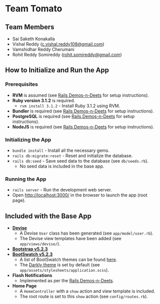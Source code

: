 # Team Tomato

## Team Members

- Sai Saketh Konakalla
- Vishal Reddy (c.vishal.reddy108@gmail.com)
- Vamshidhar Reddy Cherumani
- Rohit Reddy Somireddy (rohit.somireddy@gmail.com)

## How to Initialize and Run the App

### Prerequisites

- **RVM** is assumed (see [Rails Demos-n-Deets](https://rails-demos-n-deets-2023.herokuapp.com/demos/development-environment) for setup instructions).
- **Ruby version 3.1.2** is required.
  - `rvm install 3.1.2` - Install Ruby 3.1.2 using RVM.
- **Bundler** is required (see [Rails Demos-n-Deets](https://rails-demos-n-deets-2023.herokuapp.com/demos/development-environment) for setup instructions).
- **PostgreSQL** is required  (see [Rails Demos-n-Deets](https://rails-demos-n-deets-2023.herokuapp.com/demos/development-environment) for setup instructions).
- **NodeJS** is required (see [Rails Demos-n-Deets](https://rails-demos-n-deets-2023.herokuapp.com/demos/development-environment) for setup instructions).

### Initializing the App

- `bundle install` - Install all the necessary gems.
- `rails db:migrate:reset` - Reset and initialize the database.
- `rails db:seed` - Save seed data to the database (see `db/seeds.rb`).
  - No seed data is included in the base app.

### Running the App

- `rails server` - Run the development web server.
- Open <http://localhost:3000/> in the browser to launch the app (root page).

## Included with the Base App

- **[Devise](https://github.com/heartcombo/devise#readme)**
  - A Devise `User` class has been generated (see `app/model/user.rb`).
  - The Devise view templates have been added (see `app/views/devise/`).
- **[Bootstrap v5.2.3](https://getbootstrap.com/docs/5.2/getting-started/introduction/)**
- **[BootSwatch v5.2.3](https://bootswatch.com/)**
  - A list of BootSwatch themes can be found [here](https://bootswatch.com/).
  - The [Darkly theme](https://bootswatch.com/darkly/) is set by default (see `app/assets/stylesheets/application.scss`).
- **Flash Notifications**
  - Implemented as per the [Rails Demos-n-Deets](https://rails-demos-n-deets-2023.herokuapp.com/deets/flash-notifications).
- **Home Page**
  - A `HomeController` with a `show` action and view template is included.
  - The root route is set to this `show` action (see `config/routes.rb`).
